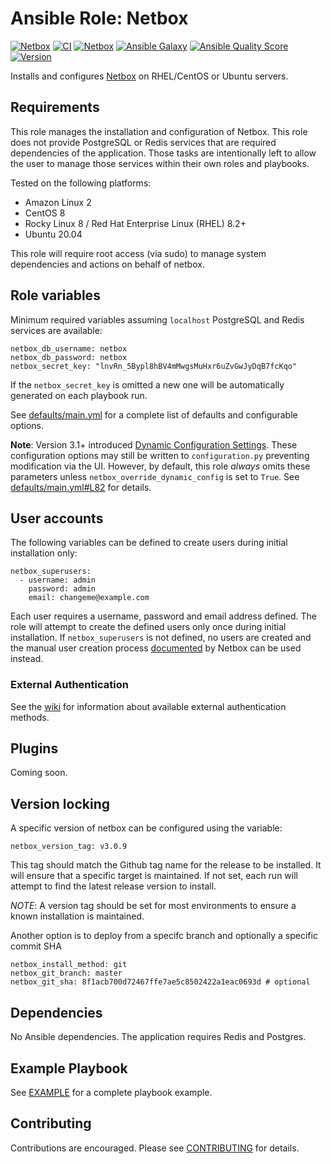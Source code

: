 # Ansible Role: Netbox

[![Netbox](
https://img.shields.io/badge/Netbox-v3.1.10-blue)](https://github.com/netbox-community/netbox)
[![CI](https://github.com/jvoss/ansible-role-netbox/actions/workflows/ci.yml/badge.svg?branch=main)](https://github.com/jvoss/ansible-role-netbox/actions/workflows/ci.yml)
[![Netbox](https://github.com/jvoss/ansible-role-netbox/actions/workflows/netbox.yml/badge.svg)](https://github.com/jvoss/ansible-role-netbox/actions/workflows/netbox.yml)
[![Ansible Galaxy](https://img.shields.io/badge/galaxy-jvoss.netbox-blue.svg)](https://galaxy.ansible.com/jvoss/netbox)
[![Ansible Quality Score](https://img.shields.io/ansible/quality/56786?color=blue)](https://galaxy.ansible.com/jvoss/netbox)
[![Version](https://img.shields.io/github/release/jvoss/ansible-role-netbox.svg)](https://github.com/jvoss/ansible-role-netbox/releases/)

Installs and configures [Netbox](https://github.com/netbox-community/netbox) on
RHEL/CentOS or Ubuntu servers.

## Requirements

This role manages the installation and configuration of Netbox. This role
does not provide PostgreSQL or Redis services that are required dependencies
of the application. Those tasks are intentionally left to allow the user to 
manage those services within their own roles and playbooks.

Tested on the following platforms:
* Amazon Linux 2
* CentOS 8 
* Rocky Linux 8 / Red Hat Enterprise Linux (RHEL) 8.2+
* Ubuntu 20.04

This role will require root access (via sudo) to manage system dependencies and actions
on behalf of netbox.

## Role variables

Minimum required variables assuming `localhost` PostgreSQL and Redis services
are available:

    netbox_db_username: netbox
    netbox_db_password: netbox
    netbox_secret_key: "lnvRn_5Bypl8hBV4mMwgsMuHxr6uZvGwJyDqB7fcKqo"

If the `netbox_secret_key` is omitted a new one will be automatically generated
on each playbook run.

See [defaults/main.yml](defaults/main.yml) for a complete list of defaults and 
configurable options.

**Note**: Version 3.1+ introduced
[Dynamic Configuration Settings](https://netbox.readthedocs.io/en/stable/configuration/dynamic-settings/).
These configuration options may still be written to `configuration.py` preventing
modification via the UI. However, by default, this role *always* omits these
parameters unless `netbox_override_dynamic_config` is set to `True`. See 
[defaults/main.yml#L82](defaults/main.yml#L82) for details.

## User accounts

The following variables can be defined to create users during initial
installation only:

    netbox_superusers:
      - username: admin
        password: admin
        email: changeme@example.com

Each user requires a username, password and email address defined. The role will
attempt to create the defined users only once during initial installation. If 
`netbox_superusers` is not defined, no users are created and the manual user
creation process [documented](https://netbox.readthedocs.io/en/stable/installation/3-netbox/#create-a-super-user)
by Netbox can be used instead.

### External Authentication
See the [wiki](https://github.com/jvoss/ansible-role-netbox/wiki) for
information about available external authentication methods.

## Plugins 

Coming soon.

## Version locking

A specific version of netbox can be configured using the variable:

    netbox_version_tag: v3.0.9

This tag should match the Github tag name for the release to be installed.
It will ensure that a specific target is maintained. If not set, each run will
attempt to find the latest release version to install.

*NOTE*: A version tag should be set for most environments to ensure a known
installation is maintained.

Another option is to deploy from a specifc branch and optionally a specific commit SHA

    netbox_install_method: git
    netbox_git_branch: master
    netbox_git_sha: 8f1acb700d72467ffe7ae5c8502422a1eac0693d # optional

## Dependencies

No Ansible dependencies. The application requires Redis and Postgres.

## Example Playbook

See [EXAMPLE](EXAMPLE.md) for a complete playbook example.

## Contributing

Contributions are encouraged. Please see [CONTRIBUTING](CONTRIBUTING.md) for
details.
